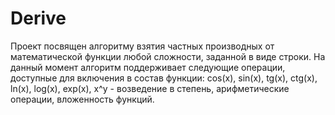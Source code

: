 # Derive

Проект посвящен алгоритму взятия частных производных от математической функции любой сложности, заданной в виде строки.
На данный момент алгоритм поддерживает следующие операции, доступные для включения в состав функции: cos(x), sin(x), tg(x), ctg(x), ln(x), log(x), exp(x), x^y - возведение в степень, арифметические операции, вложенность функций.
